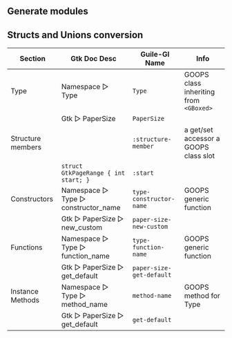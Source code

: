 ## Generate modules

## Structs and Unions conversion

| Section      | Gtk Doc Desc | Guile-GI Name| Info|
|--------------|-----|----|----|
| Type         | Namespace ▷ Type | `Type` |  GOOPS class inheriting from `<GBoxed>` |
|              | Gtk ▷ PaperSize | `PaperSize` | |
| Structure members | | `:structure-member` | a get/set accessor a GOOPS class slot |
|                   | `struct GtkPageRange { int start; }` | `:start` | |
| Constructors | Namespace ▷ Type ▷ constructor_name | `type-constructor-name` | GOOPS generic function |
|              |  Gtk ▷ PaperSize ▷ new_custom | `paper-size-new-custom` | |  
| Functions    | Namespace ▷ Type ▷ function_name | `type-function-name` | GOOPS generic function |
|              |  Gtk ▷ PaperSize ▷ get_default | `paper-size-get-default` | |  
| Instance Methods    | Namespace ▷ Type ▷ method_name | `method-name` | GOOPS method for Type |
|              |  Gtk ▷ PaperSize ▷ get_default | `get-default` | |
